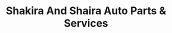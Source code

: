 ---
title: "Shakira And Shaira Auto Parts & Services"
url: /batangas-city/shakira-and-shaira-auto-parts-und-services/
shop: Autowerkstatt
---